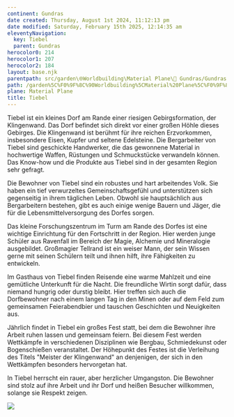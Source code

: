 ```yaml
---
continent: Gundras
date created: Thursday, August 1st 2024, 11:12:13 pm
date modified: Saturday, February 15th 2025, 12:14:35 am
eleventyNavigation:
  key: Tiebel
  parent: Gundras
herocolor0: 214
herocolor1: 207
herocolor2: 184
layout: base.njk
parentpath: src/garden\🌐Worldbuilding\Material Plane\🏰 Gundras/Gundras.md
path: /garden%5C%F0%9F%8C%90Worldbuilding%5CMaterial%20Plane%5C%F0%9F%8F%B0%20Gundras%5CRegions%20-%20Cities/Tiebel/
plane: Material Plane
title: Tiebel
---
```


Tiebel ist ein kleines Dorf am Rande einer riesigen Gebirgsformation, der Klingenwand. Das Dorf befindet sich direkt vor einer großen Höhle dieses Gebirges. Die Klingenwand ist berühmt für ihre reichen Erzvorkommen, insbesondere Eisen, Kupfer und seltene Edelsteine. Die Bergarbeiter von Tiebel sind geschickte Handwerker, die das gewonnene Material in hochwertige Waffen, Rüstungen und Schmuckstücke verwandeln können. Das Know-how und die Produkte aus Tiebel sind in der gesamten Region sehr gefragt.

Die Bewohner von Tiebel sind ein robustes und hart arbeitendes Volk. Sie haben ein tief verwurzeltes Gemeinschaftsgefühl und unterstützen sich gegenseitig in ihrem täglichen Leben. Obwohl sie hauptsächlich aus Bergarbeitern bestehen, gibt es auch einige wenige Bauern und Jäger, die für die Lebensmittelversorgung des Dorfes sorgen.

Das kleine Forschungszentrum im Turm am Rande des Dorfes ist eine wichtige Einrichtung für den Fortschritt in der Region. Hier werden junge Schüler aus Ravenfall im Bereich der Magie, Alchemie und Mineralogie ausgebildet. Großmagier Tellrand ist ein weiser Mann, der sein Wissen gerne mit seinen Schülern teilt und ihnen hilft, ihre Fähigkeiten zu entwickeln.

Im Gasthaus von Tiebel finden Reisende eine warme Mahlzeit und eine gemütliche Unterkunft für die Nacht. Die freundliche Wirtin sorgt dafür, dass niemand hungrig oder durstig bleibt. Hier treffen sich auch die Dorfbewohner nach einem langen Tag in den Minen oder auf dem Feld zum gemeinsamen Feierabendbier und tauschen Geschichten und Neuigkeiten aus.

Jährlich findet in Tiebel ein großes Fest statt, bei dem die Bewohner ihre Arbeit ruhen lassen und gemeinsam feiern. Bei diesem Fest werden Wettkämpfe in verschiedenen Disziplinen wie Bergbau, Schmiedekunst oder Bogenschießen veranstaltet. Der Höhepunkt des Festes ist die Verleihung des Titels "Meister der Klingenwand" an denjenigen, der sich in den Wettkämpfen besonders hervorgetan hat.

In Tiebel herrscht ein rauer, aber herzlicher Umgangston. Die Bewohner sind stolz auf ihre Arbeit und ihr Dorf und heißen Besucher willkommen, solange sie Respekt zeigen.

![](/static/Tiebel.png)